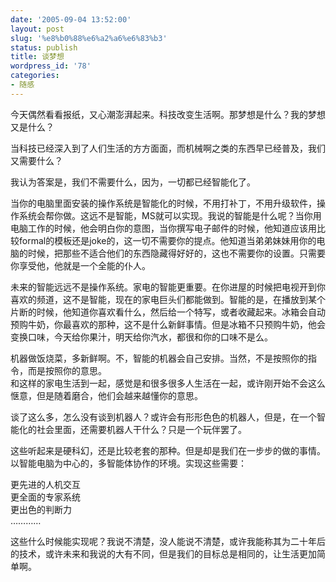 ```yaml
---
date: '2005-09-04 13:52:00'
layout: post
slug: '%e8%b0%88%e6%a2%a6%e6%83%b3'
status: publish
title: 谈梦想
wordpress_id: '78'
categories:
- 随感
---
```


今天偶然看看报纸，又心潮澎湃起来。科技改变生活啊。那梦想是什么？我的梦想又是什么？




当科技已经深入到了人们生活的方方面面，而机械啊之类的东西早已经普及，我们又需要什么？




我认为答案是，我们不需要什么，因为，一切都已经智能化了。




当你的电脑里面安装的操作系统是智能化的时候，不用打补丁，不用升级软件，操作系统会帮你做。这远不是智能，MS就可以实现。我说的智能是什么呢？当你用电脑工作的时候，他会明白你的意图，当你撰写电子邮件的时候，他知道应该用比较formal的模板还是joke的，这一切不需要你的提点。他知道当弟弟妹妹用你的电脑的时候，把那些不适合他们的东西隐藏得好好的，这也不需要你的设置。只需要你享受他，他就是一个全能的仆人。




未来的智能远远不是操作系统。家电的智能更重要。在你进屋的时候把电视开到你喜欢的频道，这不是智能，现在的家电巨头们都能做到。智能的是，在播放到某个片断的时候，他知道你喜欢看什么，然后给一个特写，或者收藏起来。冰箱会自动预购牛奶，你最喜欢的那种，这不是什么新鲜事情。但是冰箱不只预购牛奶，他会变换口味，今天给你果汁，明天给你汽水，都很和你的口味不是么。




机器做饭烧菜，多新鲜啊。不，智能的机器会自己安排。当然，不是按照你的指令，而是按照你的意思。  
和这样的家电生活到一起，感觉是和很多很多人生活在一起，或许刚开始不会这么惬意，但是随着磨合，他们会越来越懂你的意思。




谈了这么多，怎么没有谈到机器人？或许会有形形色色的机器人，但是，在一个智能化的社会里面，还需要机器人干什么？只是一个玩伴罢了。




这些听起来是硬科幻，还是比较老套的那种。但是却是我们在一步步的做的事情。以智能电脑为中心的，多智能体协作的环境。实现这些需要：




更先进的人机交互  
更全面的专家系统  
更出色的判断力  
…………




这些什么时候能实现呢？我说不清楚，没人能说不清楚，或许我能称其为二十年后的技术，或许未来和我说的大有不同，但是我们的目标总是相同的，让生活更加简单啊。
